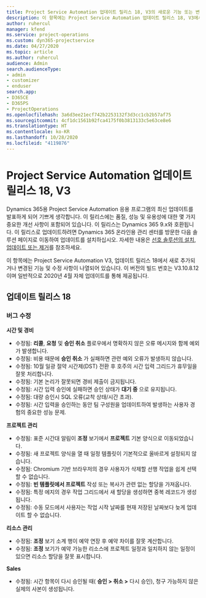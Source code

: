 ```yaml
---
title: Project Service Automation 업데이트 릴리스 18, V3의 새로운 기능 또는 변경된 기능
description: 이 항목에는 Project Service Automation 업데이트 릴리스 18, V3에서 사용할 수 있는 기능 및 수정 사항이 나열되어 있습니다.
author: ruhercul
manager: kfend
ms.service: project-operations
ms.custom: dyn365-projectservice
ms.date: 04/27/2020
ms.topic: article
ms.author: ruhercul
audience: Admin
search.audienceType:
- admin
- customizer
- enduser
search.app:
- D365CE
- D365PS
- ProjectOperations
ms.openlocfilehash: 3a6d3ee21ecf742b2253132f3d3cc1cb2b57af75
ms.sourcegitcommit: 4cf1dc1561b92fca4175f0b3813133c5e63ce8e6
ms.translationtype: HT
ms.contentlocale: ko-KR
ms.lasthandoff: 10/28/2020
ms.locfileid: "4119876"
---
```

# <a name="project-service-automation-update-release-18-v3"></a>Project Service Automation 업데이트 릴리스 18, V3

Dynamics 365용 Project Service Automation 응용 프로그램의 최신 업데이트를 발표하게 되어 기쁘게 생각합니다. 이 릴리스에는 품질, 성능 및 유용성에 대한 몇 가지 중요한 개선 사항이 포함되어 있습니다. 이 릴리스는 Dynamics 365 9.x와 호환됩니다. 이 릴리스로 업데이트하려면 Dynamics 365 온라인용 관리 센터를 방문한 다음 솔루션 페이지로 이동하여 업데이트를 설치하십시오. 자세한 내용은 [선호 솔루션의 설치, 업데이트 또는 제거](https://docs.microsoft.com/power-platform/admin/install-remove-preferred-solution)를 참조하세요.

이 항목에는 Project Service Automation V3, 업데이트 릴리스 18에서 새로 추가되거나 변경된 기능 및 수정 사항이 나열되어 있습니다. 이 버전의 빌드 번호는 V3.10.8.12이며 일반적으로 2020년 4월 자체 업데이트를 통해 제공됩니다.

## <a name="update-release-18"></a>업데이트 릴리스 18

### <a name="bug-fixes"></a>버그 수정

**시간 및 경비**

- 수정됨: **리콜**, **요청** 및 **승인 취소** 플로우에서 명확하지 않은 오류 메시지와 함께 예외가 발생합니다.
- 수정됨: 비용 때문에 **승인 취소** 가 실패하면 관련 예외 오류가 발생하지 않습니다.
- 수정됨: 10월 일광 절약 시간제(DST) 전환 후 호주의 시간 입력 그리드가 휴무일을 잘못 처리합니다.
- 수정됨: 기본 논리가 잘못되면 경비 제출이 금지됩니다.
- 수정됨: 시간 입력 승인에 실패하면 승인 상태가 **대기 중** 으로 유지됩니다.
- 수정됨: 대량 승인시 SQL 오류(교착 상태/시간 초과).
- 수정됨: 시간 입력을 승인하는 동안 팀 구성원을 업데이트하여 발생하는 사용자 경험의 중요한 성능 문제.

**프로젝트 관리**

- 수정됨: 표준 시간대 알림이 **조정** 보기에서 **프로젝트** 기본 양식으로 이동되었습니다.
- 수정됨: 새 프로젝트 양식을 열 때 일정 템플릿이 기본적으로 올바르게 설정되지 않습니다.
- 수정됨: Chromium 기반 브라우저의 경우 사용자가 삭제할 선행 작업을 쉽게 선택할 수 없습니다.
- 수정됨: **빈 템플릿에서 프로젝트** 작성 또는 복사가 관련 없는 할당을 가져옵니다.
- 수정됨: 특정 에지의 경우 작업 그리드에서 새 할당을 생성하면 중복 레코드가 생성됩니다.
- 수정됨: 수동 모드에서 사용자는 작업 시작 날짜를 현재 저장된 날짜보다 늦게 업데이트 할 수 없습니다.

**리소스 관리**

- 수정됨: **조정** 보기 소계 행이 예약 연장 후 예약 차이를 잘못 계산합니다.
- 수정됨: **조정** 보기가 예약 가능한 리소스에 프로젝트 일정과 일치하지 않는 일정이 있으면 리소스 할당을 잘못 표시합니다.

**Sales**

- 수정됨: 시간 항목이 다시 승인될 때( **승인 > 취소 >** 다시 승인), 청구 가능하지 않은 실제의 사본이 생성됩니다.
